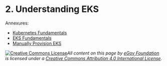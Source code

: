 # 2. Understanding EKS

Annexures:

* [Kubernetes Fundamentals](https://medium.com/the-programmer/kubernetes-fundamentals-for-absolute-beginners-architecture-components-1f7cda8ea536)
* [EKS Fundamentals](https://medium.com/the-programmer/aws-eks-fundamentals-core-components-for-absolute-beginners-part1-9b16e19cedb3)
* [Manually Provision EKS](https://medium.com/rafay-systems/getting-started-with-amazon-elastic-kubernetes-service-eks-b059cceb50a1)

[![Creative Commons License](https://i.creativecommons.org/l/by/4.0/80x15.png)_​_](http://creativecommons.org/licenses/by/4.0/)_All content on this page by_ [_eGov Foundation_](https://egov.org.in/) _is licensed under a_ [_Creative Commons Attribution 4.0 International License_](http://creativecommons.org/licenses/by/4.0/)_._
